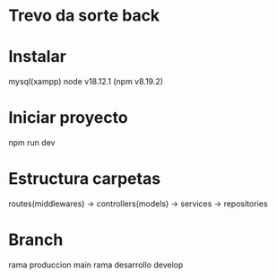 # Trevo da sorte back

# Instalar
mysql(xampp)
node v18.12.1 (npm v8.19.2) 

# Iniciar proyecto
npm run dev

# Estructura carpetas
routes(middlewares) -> controllers(models) -> services -> repositories

# Branch
rama produccion main
rama desarrollo develop

